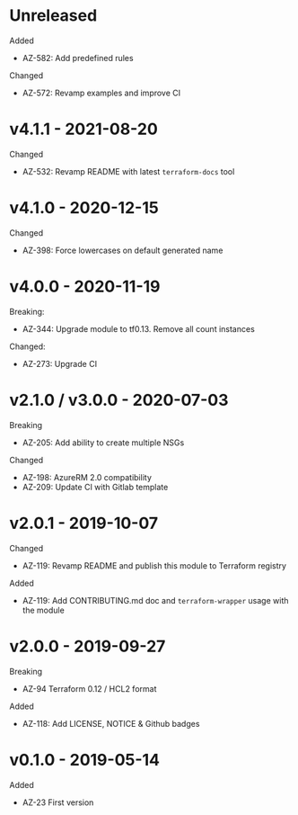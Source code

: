 # Unreleased

Added
  * AZ-582: Add predefined rules

Changed
  * AZ-572: Revamp examples and improve CI

# v4.1.1 - 2021-08-20

Changed
  * AZ-532: Revamp README with latest `terraform-docs` tool

# v4.1.0 - 2020-12-15

Changed
  * AZ-398: Force lowercases on default generated name

# v4.0.0 - 2020-11-19

Breaking:
  * AZ-344: Upgrade module to tf0.13. Remove all count instances
  
Changed:
  * AZ-273: Upgrade CI
  
# v2.1.0 / v3.0.0 - 2020-07-03

Breaking 
  * AZ-205: Add ability to create multiple NSGs

Changed
  * AZ-198: AzureRM 2.0 compatibility
  * AZ-209: Update CI with Gitlab template

# v2.0.1 - 2019-10-07

Changed
  * AZ-119: Revamp README and publish this module to Terraform registry

Added
  * AZ-119: Add CONTRIBUTING.md doc and `terraform-wrapper` usage with the module

# v2.0.0 - 2019-09-27

Breaking
  * AZ-94 Terraform 0.12 / HCL2 format

Added
  * AZ-118: Add LICENSE, NOTICE & Github badges

# v0.1.0 - 2019-05-14

Added
  * AZ-23 First version
